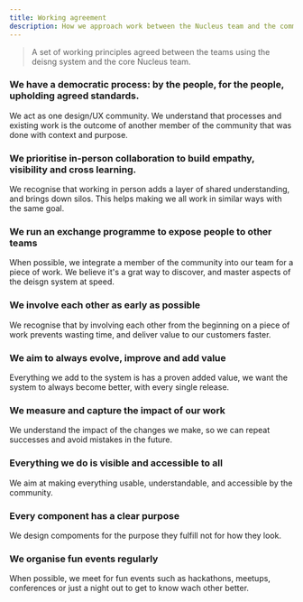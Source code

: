```yaml
---
title: Working agreement
description: How we approach work between the Nucleus team and the community
---
```


> A set of working principles agreed between the teams using the deisng system and the core Nucleus team.



### We have a democratic process: by the people, for the people, upholding agreed standards.
We act as one design/UX community. We understand that processes and existing work is the outcome of another member of the community that was done with context and purpose.

### We prioritise in-person collaboration to build empathy, visibility and cross learning.
We recognise that working in person adds a layer of shared understanding, and brings down silos. This helps making we all work in similar ways with the same goal.

### We run an exchange programme to expose people to other teams
When possible, we integrate a member of the community into our team for a piece of work. We believe it's a grat way to discover, and master aspects of the deisgn system at speed. 

### We involve each other as early as possible
We recognise that by involving each other from the beginning on a piece of work prevents wasting time, and deliver value to our customers faster.

### We aim to always evolve, improve and add value
Everything we add to the system is has a proven added value, we want the system to always become better, with every single release.

### We measure and capture the impact of our work
We understand the impact of the changes we make, so we can repeat successes and avoid mistakes in the future.

### Everything we do is visible and accessible to all
We aim at making everything usable, understandable, and accessible by the community.

### Every component has a clear purpose
We design compoments for the purpose they fulfill not for how they look.

### We organise fun events regularly
When possible, we meet for fun events such as hackathons, meetups, conferences or just a night out to get to know wach other better.
